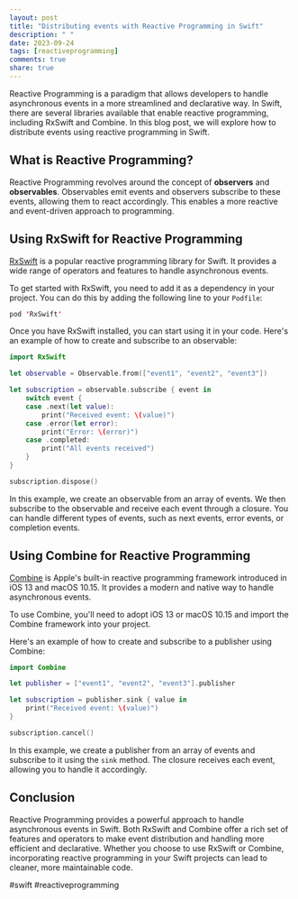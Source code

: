 ```yaml
---
layout: post
title: "Distributing events with Reactive Programming in Swift"
description: " "
date: 2023-09-24
tags: [reactiveprogramming]
comments: true
share: true
---
```


Reactive Programming is a paradigm that allows developers to handle asynchronous events in a more streamlined and declarative way. In Swift, there are several libraries available that enable reactive programming, including RxSwift and Combine. In this blog post, we will explore how to distribute events using reactive programming in Swift.

## What is Reactive Programming?

Reactive Programming revolves around the concept of **observers** and **observables**. Observables emit events and observers subscribe to these events, allowing them to react accordingly. This enables a more reactive and event-driven approach to programming.

## Using RxSwift for Reactive Programming

[RxSwift](https://github.com/ReactiveX/RxSwift) is a popular reactive programming library for Swift. It provides a wide range of operators and features to handle asynchronous events.

To get started with RxSwift, you need to add it as a dependency in your project. You can do this by adding the following line to your `Podfile`:

```swift
pod 'RxSwift'
```
Once you have RxSwift installed, you can start using it in your code. Here's an example of how to create and subscribe to an observable:

```swift
import RxSwift

let observable = Observable.from(["event1", "event2", "event3"])

let subscription = observable.subscribe { event in
    switch event {
    case .next(let value):
        print("Received event: \(value)")
    case .error(let error):
        print("Error: \(error)")
    case .completed:
        print("All events received")
    }
}

subscription.dispose()
```

In this example, we create an observable from an array of events. We then subscribe to the observable and receive each event through a closure. You can handle different types of events, such as next events, error events, or completion events.

## Using Combine for Reactive Programming

[Combine](https://developer.apple.com/documentation/combine) is Apple's built-in reactive programming framework introduced in iOS 13 and macOS 10.15. It provides a modern and native way to handle asynchronous events.

To use Combine, you'll need to adopt iOS 13 or macOS 10.15 and import the Combine framework into your project.

Here's an example of how to create and subscribe to a publisher using Combine:

```swift
import Combine

let publisher = ["event1", "event2", "event3"].publisher

let subscription = publisher.sink { value in
    print("Received event: \(value)")
}

subscription.cancel()
```

In this example, we create a publisher from an array of events and subscribe to it using the `sink` method. The closure receives each event, allowing you to handle it accordingly.

## Conclusion

Reactive Programming provides a powerful approach to handle asynchronous events in Swift. Both RxSwift and Combine offer a rich set of features and operators to make event distribution and handling more efficient and declarative. Whether you choose to use RxSwift or Combine, incorporating reactive programming in your Swift projects can lead to cleaner, more maintainable code. 

#swift #reactiveprogramming